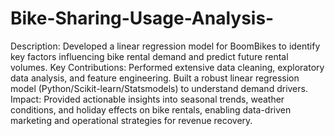 # Bike-Sharing-Usage-Analysis-

Description: Developed a linear regression model for BoomBikes to identify key factors influencing bike rental demand and predict future rental volumes.
Key Contributions: Performed extensive data cleaning, exploratory data analysis, and feature engineering. Built a robust linear regression model (Python/Scikit-learn/Statsmodels) to understand demand drivers.
Impact: Provided actionable insights into seasonal trends, weather conditions, and holiday effects on bike rentals, enabling data-driven marketing and operational strategies for revenue recovery.
